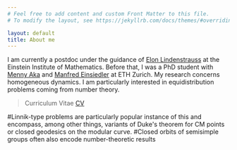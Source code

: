 ```yaml
---
# Feel free to add content and custom Front Matter to this file.
# To modify the layout, see https://jekyllrb.com/docs/themes/#overriding-theme-defaults

layout: default
title: About me
---
```


I am currently a postdoc under the guidance of <a href="http://www.ma.huji.ac.il/~elon/">Elon Lindenstrauss</a> at the Einstein Institute of Mathematics.
Before that, I was a PhD student with <a href="https://people.math.ethz.ch/~menashea/">Menny Aka</a> and <a href="https://people.math.ethz.ch/~einsiedl/">Manfred Einsiedler</a> at ETH Zurich.
My research concerns homogeneous dynamics.
I am particularly interested in equidistribution problems coming from number theory.

> Curriculum Vitae  [CV](cv_AW.pdf)

#Linnik-type problems are particularly popular instance of this and encompass, among other things, variants of Duke's theorem for CM points or closed geodesics on the modular curve.
#Closed orbits of semisimple groups often also encode number-theoretic results




